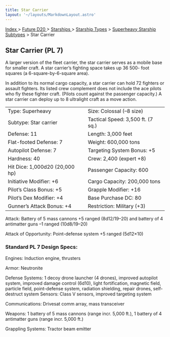 ```yaml
---
title: Star Carrier
layout: '~/layouts/MarkdownLayout.astro'
---
```


[ Index ](/) > [ Future D20 ](/future.d20.srd) > [ Starships ](/future.d20.srd/starships) > [ Starship Types](/future.d20.srd/starships/starship) > [ Superheavy Starship Subtypes](/future.d20.srd/starships/starship.types/superheavy.starship.subtypes) > Star Carrier

##  Star Carrier (PL 7)

A larger version of the fleet carrier, the star carrier serves as a mobile
base for smaller craft. A star carrier’s fighting space takes up 36 500- foot
squares (a 6-square-by-6-square area).

In addition to its normal cargo capacity, a star carrier can hold 72 fighters
or assault fighters. Its listed crew complement does not include the ace
pilots who fly these fighter craft. (Pilots count against the passenger
capacity.) A star carrier can deploy up to 8 ultralight craft as a move
action.


<table> <tr> <td> Type: Superheavy </td> <td> Size: Colossal (–8 size) </td> </tr> <tr class="shaded"> <td> Subtype: Star carrier </td> <td> Tactical Speed: 3,500 ft. (7 sq.) </td> </tr> <tr> <td> Defense: 11 </td> <td> Length: 3,000 feet </td> </tr> <tr class="shaded"> <td> Flat-footed Defense: 7 </td> <td> Weight: 600,000 tons </td> </tr> <tr> <td> Autopilot Defense: 7 </td> <td> Targeting System Bonus: +5 </td> </tr> <tr class="shaded"> <td> Hardness: 40 </td> <td> Crew: 2,400 (expert +8) </td> </tr> <tr> <td> Hit Dice: 1,000d20 (20,000 hp) </td> <td> Passenger Capacity: 600 </td> </tr> <tr class="shaded"> <td> Initiative Modifier: +6 </td> <td> Cargo Capacity: 200,000 tons </td> </tr> <tr> <td> Pilot’s Class Bonus: +5 </td> <td> Grapple Modifier: +16 </td> </tr> <tr class="shaded"> <td> Pilot’s Dex Modifier: +4 </td> <td> Base Purchase DC: 80 </td> </tr> <tr> <td> Gunner’s Attack Bonus: +4 </td> <td> Restriction: Military (+3) </td> </tr> </table>



Attack: Battery of 5 mass cannons +5 ranged (8d12/19–20) and battery of 4
antimatter guns –1 ranged (10d8/19–20)

Attack of Opportunity: Point-defense system +5 ranged (5d12×10)

###  Standard PL 7 Design Specs:

Engines: Induction engine, thrusters

Armor: Neutronite

Defense Systems: 1 decoy drone launcher (4 drones), improved autopilot system,
improved damage control (6d10), light fortification, magnetic field, particle
field, point-defense system, radiation shielding, repair drones, self-destruct
system Sensors: Class V sensors, improved targeting system

Communications: Drivesat comm array, mass transceiver

Weapons: 1 battery of 5 mass cannons (range incr. 5,000 ft.), 1 battery of 4
antimatter guns (range incr. 5,000 ft.)

Grappling Systems: Tractor beam emitter

